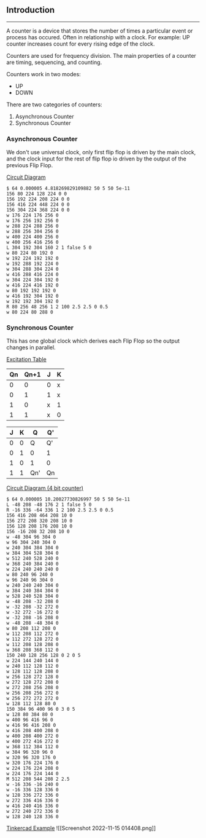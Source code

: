 ## Introduction
---
A counter is a device that stores the number of times a particular event or process has occured. Often in relationship with a clock. For example: UP counter increases count for every rising edge of the clock.

Counters are used for frequency division. The main properties of a counter are timing, sequencing, and counting.

Counters work in two modes:
- UP
- DOWN

There are two categories of counters:
1. Asynchronous Counter
2. Synchronous Counter

### Asynchronous Counter
We don't use universal clock, only first flip flop is driven by the main clock, and the clock input for the rest of flip flop io driven by the output of the previous Flip Flop.

<u>Circuit Diagram</u>
``` circuitjs
$ 64 0.000005 4.818269829109882 50 5 50 5e-11
156 80 224 128 224 0 0
156 192 224 208 224 0 0
156 416 224 448 224 0 0
156 304 224 368 224 0 0
w 176 224 176 256 0
w 176 256 192 256 0
w 288 224 288 256 0
w 288 256 304 256 0
w 400 224 400 256 0
w 400 256 416 256 0
L 304 192 304 160 2 1 false 5 0
w 80 224 80 192 0
w 192 224 192 192 0
w 192 288 192 224 0
w 304 288 304 224 0
w 416 288 416 224 0
w 304 224 304 192 0
w 416 224 416 192 0
w 80 192 192 192 0
w 416 192 304 192 0
w 192 192 304 192 0
R 80 256 48 256 1 2 100 2.5 2.5 0 0.5
w 80 224 80 288 0

```

### Synchronous Counter
This has one global clock which derives each Flip Flop so the output changes in parallel.

<u>Excitation Table</u>

| Qn  | Qn+1 | J   | K   |
| --- | ---- | --- | --- |
| 0   | 0    | 0   | x   |
| 0   | 1    | 1   | x   |
| 1   | 0    | x   | 1   |
| 1   | 1    | x   | 0   |

| J   | K   | Q   | Q'  |
| --- | --- | --- | --- |
| 0   | 0   | Q   | Q'  |
| 0   | 1   | 0   | 1   |
| 1   | 0   | 1   | 0   |
| 1   | 1   | Qn' | Qn  |



<u>Circuit Diagram (4 bit counter)</u>
``` circuitjs
$ 64 0.000005 10.20027730826997 50 5 50 5e-11
L -48 208 -48 176 2 1 false 5 0
R -16 336 -64 336 1 2 100 2.5 2.5 0 0.5
156 416 208 464 208 10 0
156 272 208 320 208 10 0
156 128 208 176 208 10 0
156 -16 208 32 208 10 0
w -48 304 96 304 0
w 96 304 240 304 0
w 240 304 384 304 0
w 384 304 528 304 0
w 512 240 528 240 0
w 368 240 384 240 0
w 224 240 240 240 0
w 80 240 96 240 0
w 96 240 96 304 0
w 240 240 240 304 0
w 384 240 384 304 0
w 528 240 528 304 0
w -48 208 -32 208 0
w -32 208 -32 272 0
w -32 272 -16 272 0
w -32 208 -16 208 0
w -48 208 -48 304 0
w 80 208 112 208 0
w 112 208 112 272 0
w 112 272 128 272 0
w 112 208 128 208 0
w 368 208 368 112 0
150 240 128 256 128 0 2 0 5
w 224 144 240 144 0
w 240 112 128 112 0
w 128 112 128 208 0
w 256 128 272 128 0
w 272 128 272 208 0
w 272 208 256 208 0
w 256 208 256 272 0
w 256 272 272 272 0
w 128 112 128 80 0
150 384 96 400 96 0 3 0 5
w 128 80 384 80 0
w 400 96 416 96 0
w 416 96 416 208 0
w 416 208 400 208 0
w 400 208 400 272 0
w 400 272 416 272 0
w 368 112 384 112 0
w 384 96 320 96 0
w 320 96 320 176 0
w 320 176 224 176 0
w 224 176 224 208 0
w 224 176 224 144 0
M 512 208 544 208 2 2.5
w -16 336 -16 240 0
w -16 336 128 336 0
w 128 336 272 336 0
w 272 336 416 336 0
w 416 240 416 336 0
w 272 240 272 336 0
w 128 240 128 336 0

```

<u>Tinkercad Example</u>
![[Screenshot 2022-11-15 014408.png]]